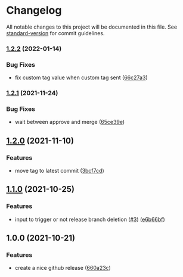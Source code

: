 # Changelog

All notable changes to this project will be documented in this file. See [standard-version](https://github.com/conventional-changelog/standard-version) for commit guidelines.

### [1.2.2](https://github.com/cresh-io/action-conventional-release/compare/v1.2.1...v1.2.2) (2022-01-14)


### Bug Fixes

* fix custom tag value when custom tag sent ([66c27a3](https://github.com/cresh-io/action-conventional-release/commit/66c27a35aa12286964be144052e0046a2f8ab226))

### [1.2.1](https://github.com/cresh-io/action-conventional-release/compare/v1.2.0...v1.2.1) (2021-11-24)


### Bug Fixes

* wait between approve and merge ([65ce39e](https://github.com/cresh-io/action-conventional-release/commit/65ce39e5c097dcc198c3f08d013dd595267ef19c))

## [1.2.0](https://github.com/cresh-io/action-conventional-release/compare/v1.1.0...v1.2.0) (2021-11-10)


### Features

* move tag to latest commit ([3bcf7cd](https://github.com/cresh-io/action-conventional-release/commit/3bcf7cded9488e20b253c265141535a63719b12c))

## [1.1.0](https://github.com/cresh-io/action-conventional-release/compare/v1.0.0...v1.1.0) (2021-10-25)


### Features

* input to trigger or not release branch deletion ([#3](https://github.com/cresh-io/action-conventional-release/issues/3)) ([e6b66bf](https://github.com/cresh-io/action-conventional-release/commit/e6b66bf32b4924562ac1bffd20b2567c304389fb))

## 1.0.0 (2021-10-21)


### Features

* create a nice github release ([660a23c](https://github.com/cresh-io/action-conventional-release/commit/660a23cd7dcf6f3711c3f8798ca6240d864d60d0))
